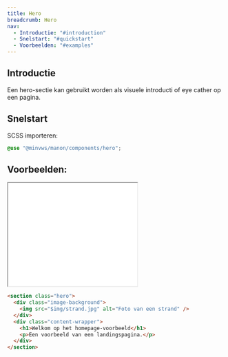 ```yaml
---
title: Hero
breadcrumb: Hero
nav:
  - Introductie: "#introduction"
  - Snelstart: "#quickstart"
  - Voorbeelden: "#examples"
---
```


<h2 id="introduction">Introductie</h2>

Een hero-sectie kan gebruikt worden als visuele introducti of eye cather op een pagina.

<h2 id="quickstart">Snelstart</h2>

SCSS importeren:

```scss
@use "@minvws/manon/components/hero";
```

<h2 id="examples">Voorbeelden:</h2>

<div class="resize">
  <iframe src="/snippets/hero" title="Voorbeeld" height="240px"></iframe>
</div>

```html
<section class="hero">
  <div class="image-background">
    <img src="$img/strand.jpg" alt="Foto van een strand" />
  </div>
  <div class="content-wrapper">
    <h1>Welkom op het homepage-voorbeeld</h1>
    <p>Een voorbeeld van een landingspagina.</p>
  </div>
</section>
```

